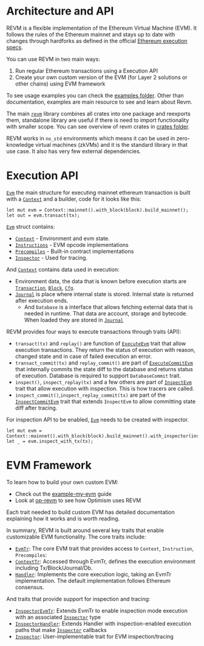 # Architecture and API

REVM is a flexible implementation of the Ethereum Virtual Machine (EVM). It follows the rules of the Ethereum mainnet and stays up to date with changes through hardforks as defined in the official [Ethereum 
execution specs](https://github.com/ethereum/execution-specs).

You can use REVM in two main ways:
1. Run regular Ethereum transactions using a Execution API
2. Create your own custom version of the EVM (for Layer 2 solutions or other chains) using EVM framework

To see usage examples you can check the [examples folder](https://github.com/bluealloy/revm/tree/main/examples). Other than documentation, examples are main resource to see and learn about Revm.

The main [`revm`](https://crates.io/crates/revm) library combines all crates into one package and reexports them, standalone library are useful if there is need to import functionality with smaller scope. You can see overview of revm crates in [crates folder](https://github.com/bluealloy/revm/tree/main/crates).

REVM works in `no_std` environments which means it can be used in zero-knowledge virtual machines (zkVMs) and it is the standard library in that use case. It also has very few external dependencies.

# Execution API

[`Evm`](https://docs.rs/revm-context/1.0.0/revm_context/evm/struct.Evm.html) the main structure for executing mainnet ethereum transaction is built with a [`Context`](https://docs.rs/revm-context/latest/revm_context/context/struct.Context.html) and a builder, code for it looks like this:

```rust,ignore
let mut evm = Context::mainnet().with_block(block).build_mainnet();
let out = evm.transact(tx);
```

[`Evm`](https://docs.rs/revm-context/1.0.0/revm_context/evm/struct.Evm.html) struct contains:
* [`Context`](https://docs.rs/revm-context/latest/revm_context/context/struct.Context.html) - Environment and evm state.
* [`Instructions`](https://docs.rs/revm-handler/latest/revm_handler/instructions/trait.InstructionProvider.html) - EVM opcode implementations
* [`Precompiles`](https://docs.rs/revm-handler/latest/revm_handler/trait.PrecompileProvider.html) - Built-in contract implementations
* [`Inspector`](https://docs.rs/revm-inspector/latest/revm_inspector/trait.Inspector.html) - Used for tracing.

And [`Context`](https://docs.rs/revm-context/latest/revm_context/context/struct.Context.html) contains data used in execution:
* Environment data, the data that is known before execution starts are [`Transaction`](https://docs.rs/revm-context-interface/latest/revm_context_interface/transaction/trait.Transaction.html), [`Block`](https://docs.rs/revm-context-interface/latest/revm_context_interface/block/trait.Block.html), [`Cfg`](https://docs.rs/revm-context-interface/latest/revm_context_interface/cfg/trait.Cfg.html).
* [`Journal`](https://docs.rs/revm-context-interface/latest/revm_context_interface/journaled_state/trait.JournalTr.html) is place where internal state is stored. Internal state is returned after execution ends.
   * And `Database` is a interface that allows fetching external data that is needed in runtime. That data are account, storage and bytecode. When loaded they are stored in [`Journal`](https://docs.rs/revm-context-interface/latest/revm_context_interface/journaled_state/trait.JournalTr.html) 

REVM provides four ways to execute transactions through traits (API):

* `transact(tx)` and `replay()` are function of [`ExecuteEvm`](https://docs.rs/revm-handler/latest/revm_handler/api/trait.ExecuteEvm.html) trait that allow execution transactions. They return the status of execution with reason, changed state and in case of failed execution an error.
* `transact_commit(tx)` and `replay_commit()` are part of [`ExecuteCommitEvm`](https://docs.rs/revm-handler/latest/revm_handler/api/trait.ExecuteCommitEvm.html) that internally commits the state diff to the database and returns status of execution. Database is required to support `DatabaseCommit` trait.
* `inspect()`, `inspect_replay(tx)` and a few others are part of [`InspectEvm`](https://docs.rs/revm-inspector/latest/revm_inspector/trait.InspectEvm.html) trait that allow execution with inspection. This is how tracers are called.
* `inspect_commit()`,`inspect_replay_commit(tx)` are part of the [`InspectCommitEvm`](https://docs.rs/revm-inspector/latest/revm_inspector/trait.InspectCommitEvm.html) trait that extends `InspectEvm` to allow committing state diff after tracing.

For inspection API to be enabled, [`Evm`](https://docs.rs/revm-context/1.0.0/revm_context/evm/struct.Evm.html) needs to be created with inspector.

```rust,ignore
let mut evm = Context::mainnet().with_block(block).build_mainnet().with_inspector(inspector);
let _ = evm.inspect_with_tx(tx);
```

# EVM Framework

To learn how to build your own custom EVM:
- Check out the [example-my-evm](https://github.com/bluealloy/revm/tree/main/examples/my_evm) guide
- Look at [op-revm](https://github.com/bluealloy/revm/tree/main/crates/op-revm) to see how Optimism uses REVM

Each trait needed to build custom EVM has detailed documentation explaining how it works and is worth reading.

In summary, REVM is built around several key traits that enable customizable EVM functionality. The core traits include:

* [`EvmTr`](https://docs.rs/revm-handler/latest/revm_handler/evm/trait.EvmTr.html): The core EVM trait that provides access to `Context`, `Instruction`, `Precompiles`:
* [`ContextTr`](https://docs.rs/revm-context-interface/latest/revm_context_interface/context/trait.ContextTr.html): Accessed through EvmTr, defines the execution environment including Tx/Block/Journal/Db.
* [`Handler`](https://docs.rs/revm-handler/latest/revm_handler/handler/trait.Handler.html): Implements the core execution logic, taking an EvmTr implementation. The default implementation follows Ethereum consensus.

And traits that provide support for inspection and tracing:

* [`InspectorEvmTr`](https://docs.rs/revm-inspector/latest/revm_inspector/trait.InspectorEvmTr.html): Extends EvmTr to enable inspection mode execution with an associated [`Inspector`](https://docs.rs/revm-inspector/latest/revm_inspector/trait.Inspector.html) type
* [`InspectorHandler`](https://docs.rs/revm-inspector/latest/revm_inspector/handler/trait.InspectorHandler.html): Extends Handler with inspection-enabled execution paths that make [`Inspector`](https://docs.rs/revm-inspector/latest/revm_inspector/trait.Inspector.html) callbacks
* [`Inspector`](https://docs.rs/revm-inspector/latest/revm_inspector/trait.Inspector.html): User-implementable trait for EVM inspection/tracing
